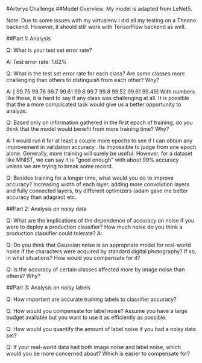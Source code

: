 #Arterys Challenge
##Model Overview:
My model is adapted from LeNet5. 

Note: Due to some issues with my virtualenv I did all my testing on a Theano backend. However, it should still work with TensorFlow backend as well.


##Part 1: Analysis


Q: What is your test set error rate?

A: Test error rate: 1.62%

Q: What is the test set error rate for each class? Are some classes more challenging than others to distinguish from each other? Why?

A: [ 99.75  99.76  99.7   99.61  99.8   99.7   99.8   99.52  99.61  99.49]
With numbers like these, it is hard to say if any class was challenging at all. It is possible that the a more complicated task would give us a better opportunity to analyze. 

Q: Based only on information gathered in the first epoch of training, do you think that the model would benefit from more training time? Why?

A: I would run it for at least a couple more epochs to see if I can obtain any improvement in validation accuracy . Its impossible to judge from one epoch alone. Generally, more training will surely be useful. However, for a dataset like MNIST, we can say it is "good enough" with about 99% accuracy unless we are trying to break some record. 

Q: Besides training for a longer time, what would you do to improve accuracy?
Increasing width of each layer, adding more convolution layers and fully connected layers, try different optimizers (adam gave me better accuracy than adagrad) etc.

##Part 2: Analysis on noisy data


Q: What are the implications of the dependence of accuracy on noise if you were to deploy a production classifier? How much noise do you think a production classifier could tolerate?
A: 

Q: Do you think that Gaussian noise is an appropriate model for real-world noise if the characters were acquired by standard digital photography? If so, in what situations? How would you compensate for it?

Q: Is the accuracy of certain classes affected more by image noise than others? Why?


##Part 3: Analysis on noisy labels


Q: How important are accurate training labels to classifier accuracy?

Q: How would you compensate for label noise? Assume you have a large budget available but you want to use it as efficiently as possible.


Q: How would you quantify the amount of label noise if you had a noisy data set?

Q: If your real-world data had both image noise and label noise, which would you be more concerned about? Which is easier to compensate for?
